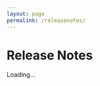 ```yaml
---
layout: page
permalink: /releasenotes/
---
```


<script type="text/javascript">

  const request = new XMLHttpRequest();
    
  request.open("GET", "https://services.bugshooting.com/rest/releasenotes.html");
  request.send();

  request.onload = (e) => {
     document.getElementById("releasenotes").innerHTML = request.response;
  }
  
</script>

# Release Notes

<div id="releasenotes">
  <div style="height:800px">Loading...</div>
</div>

